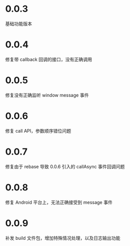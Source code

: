 # 0.0.3

基础功能版本

# 0.0.4

修复带 callback 回调的接口，没有正确调用

# 0.0.5

修复没有正确监听 window message 事件

# 0.0.6

修复 call API，参数顺序错位问题

# 0.0.7

修复由于 rebase 导致 0.0.6 引入的 callAsync 事件回调问题

# 0.0.8

修复 Android 平台上，无法正确接受到 message 事件

# 0.0.9

补发 build 文件包，增加特殊情况处理，以及日志输出功能